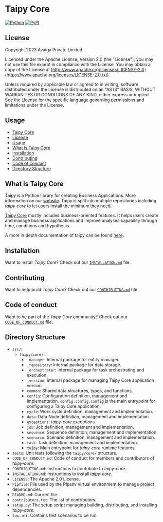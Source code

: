# Taipy Core

[![Python](https://img.shields.io/pypi/pyversions/taipy-core)](https://pypi.org/project/taipy-core)
[![PyPI](https://img.shields.io/pypi/v/taipy-core.svg?label=pip&logo=PyPI&logoColor=white)](https://pypi.org/project/taipy-core)

## License

Copyright 2023 Avaiga Private Limited

Licensed under the Apache License, Version 2.0 (the "License"); you may not use this file except in compliance with
the License. You may obtain a copy of the License at
[http://www.apache.org/licenses/LICENSE-2.0](https://www.apache.org/licenses/LICENSE-2.0.txt)

Unless required by applicable law or agreed to in writing, software distributed under the License is distributed on
an "AS IS" BASIS, WITHOUT WARRANTIES OR CONDITIONS OF ANY KIND, either express or implied. See the License for the
specific language governing permissions and limitations under the License.

## Usage

- [Taipy Core](#taipy-core)
- [License](#license)
- [Usage](#usage)
- [What is Taipy Core](#what-is-taipy-core)
- [Installation](#installation)
- [Contributing](#contributing)
- [Code of conduct](#code-of-conduct)
- [Directory Structure](#directory-structure)

## What is Taipy Core

Taipy is a Python library for creating Business Applications. More information on our
[website](https://www.taipy.io). Taipy is split into multiple repositories including _taipy-core_ to let users
install the minimum they need.

[Taipy Core](https://github.com/Avaiga/taipy-core) mostly includes business-oriented features. It helps users
create and manage business applications and improve analyses capability through time, conditions and hypothesis.

A more in depth documentation of taipy can be found [here](https://docs.taipy.io).

## Installation

Want to install _Taipy Core_? Check out our [`INSTALLATION.md`](INSTALLATION.md) file.

## Contributing

Want to help build _Taipy Core_? Check out our [`CONTRIBUTING.md`](CONTRIBUTING.md) file.

## Code of conduct

Want to be part of the _Taipy Core_ community? Check out our [`CODE_OF_CONDUCT.md`](CODE_OF_CONDUCT.md) file.

## Directory Structure

- `src/`:
  - `taipy/core/`:
    - `_manager`: Internal package for entity manager.
    - `_repository`: Internal package for data storage.
    - `_orchestrator`: Internal package for task orchestrating and execution.
    - `_version`: Internal package for managing Taipy Core application version.
    - `common`: Shared data structures, types, and functions.
    - `config`: Configuration definition, management and implementation. `config.config.Config` is the main
      entrypoint for configuring a Taipy Core application.
    - `cycle`: Work cycle definition, management and implementation.
    - `data`: Data Node definition, management and implementation.
    - `exceptions`: _taipy-core_ exceptions.
    - `job`: Job definition, management and implementation.
    - `sequence`: Sequence definition, management and implementation.
    - `scenario`: Scenario definition, management and implementation.
    - `task`: Task definition, management and implementation.
    - `taipy`: Main entrypoint for _taipy-core_ runtime features.
- `tests`: Unit tests following the `taipy/core/` structure.
- `CODE_OF_CONDUCT.md`: Code of conduct for members and contributors of _taipy-core_.
- `CONTRIBUTING.md`: Instructions to contribute to _taipy-core_.
- `INSTALLATION.md`: Instructions to install _taipy-core_.
- `LICENSE`: The Apache 2.0 License.
- `Pipfile`: File used by the Pipenv virtual environment to manage project dependencies.
- `README.md`: Current file.
- `contributors.txt`: The list of contributors.
- `setup.py`: The setup script managing building, distributing, and installing _taipy-core_.
- `tox.ini`: Contains test scenarios to be run.
